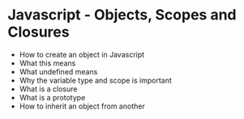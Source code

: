 # Javascript - Objects, Scopes and Closures


- How to create an object in Javascript
- What this means
- What undefined means
- Why the variable type and scope is important
- What is a closure
- What is a prototype
- How to inherit an object from another
